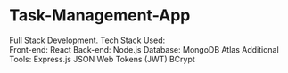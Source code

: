 # Task-Management-App
Full Stack Development. 
Tech Stack Used:  
Front-end: React 
Back-end: Node.js 
Database: MongoDB Atlas 
Additional Tools: 
Express.js  JSON Web Tokens (JWT) BCrypt
